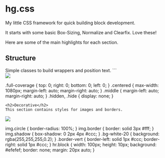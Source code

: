 # hg.css
My little CSS framework for quick building block development.

It starts with some basic Box-Sizing, Normalize and Clearfix. Love these!

Here are some of the main highlights for each section.

<h2>Structure</h2>
Simple classes to build wrappers and position text.
```
<div class="centered">
  <div class="img full-coverage"><img src="#" class="block"></div>
</div>

.full-coverage { top: 0; right: 0; bottom: 0; left: 0; }
.centered { max-width: 1080px; margin-left: auto; margin-right: auto; }
.middle { margin-left: auto; margin-right: auto; }
.hidden, .hide { display: none; }
```
<h2>Decorative</h2>
This section contains styles for images and borders.

```
<img src='#' class="circle border shadow">

img.circle { border-radius: 100%; }
img.border { border: solid 3px #fff; }
img.shadow { box-shadow: 0 2px 4px #ccc; }
.bg-white-20 { background: rgba(255,255,255,0.2); }
.border-vert { border-left: solid 1px #ccc; border-right: solid 1px #ccc; }
hr.block { width: 100px; height: 10px; background: #efefef; border: none; margin: 20px auto; }
```
